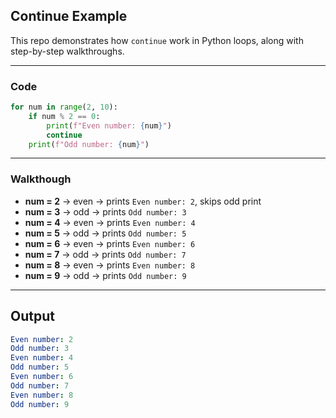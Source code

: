 ## Continue Example

This repo demonstrates how `continue` work in Python loops, along with step-by-step walkthroughs.

---

### Code
```python
for num in range(2, 10):
    if num % 2 == 0:
        print(f"Even number: {num}")
        continue
    print(f"Odd number: {num}")
```
---

### Walkthough

- **num = 2** → even → prints `Even number: 2`, skips odd print  
- **num = 3** → odd → prints `Odd number: 3`  
- **num = 4** → even → prints `Even number: 4`  
- **num = 5** → odd → prints `Odd number: 5`  
- **num = 6** → even → prints `Even number: 6`  
- **num = 7** → odd → prints `Odd number: 7`  
- **num = 8** → even → prints `Even number: 8`  
- **num = 9** → odd → prints `Odd number: 9`  
----

## Output
```yaml
Even number: 2
Odd number: 3
Even number: 4
Odd number: 5
Even number: 6
Odd number: 7
Even number: 8
Odd number: 9
```
